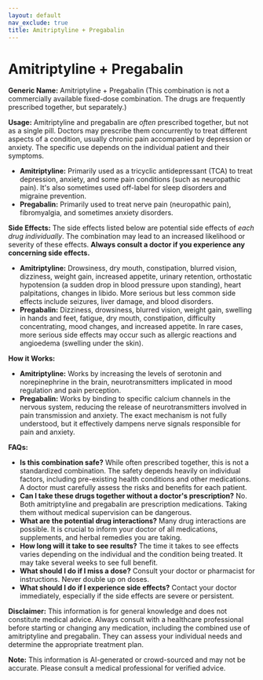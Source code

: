 ```yaml
---
layout: default
nav_exclude: true
title: Amitriptyline + Pregabalin
---
```


# Amitriptyline + Pregabalin

**Generic Name:** Amitriptyline + Pregabalin (This combination is not a commercially available fixed-dose combination.  The drugs are frequently prescribed together, but separately.)

**Usage:** Amitriptyline and pregabalin are *often* prescribed together, but not as a single pill.  Doctors may prescribe them concurrently to treat different aspects of a condition, usually chronic pain accompanied by depression or anxiety.  The specific use depends on the individual patient and their symptoms.

* **Amitriptyline:** Primarily used as a tricyclic antidepressant (TCA) to treat depression, anxiety, and some pain conditions (such as neuropathic pain).  It's also sometimes used off-label for sleep disorders and migraine prevention.
* **Pregabalin:**  Primarily used to treat nerve pain (neuropathic pain), fibromyalgia, and sometimes anxiety disorders.


**Side Effects:**  The side effects listed below are potential side effects of *each drug individually*. The combination may lead to an increased likelihood or severity of these effects.  **Always consult a doctor if you experience any concerning side effects.**

* **Amitriptyline:**  Drowsiness, dry mouth, constipation, blurred vision, dizziness, weight gain, increased appetite, urinary retention, orthostatic hypotension (a sudden drop in blood pressure upon standing), heart palpitations, changes in libido.  More serious but less common side effects include seizures, liver damage, and blood disorders.
* **Pregabalin:** Dizziness, drowsiness, blurred vision, weight gain, swelling in hands and feet, fatigue, dry mouth, constipation, difficulty concentrating, mood changes, and increased appetite.  In rare cases, more serious side effects may occur such as allergic reactions and angioedema (swelling under the skin).

**How it Works:**

* **Amitriptyline:**  Works by increasing the levels of serotonin and norepinephrine in the brain, neurotransmitters implicated in mood regulation and pain perception.
* **Pregabalin:**  Works by binding to specific calcium channels in the nervous system, reducing the release of neurotransmitters involved in pain transmission and anxiety.  The exact mechanism is not fully understood, but it effectively dampens nerve signals responsible for pain and anxiety.

**FAQs:**

* **Is this combination safe?**  While often prescribed together, this is not a standardized combination. The safety depends heavily on individual factors, including pre-existing health conditions and other medications.  A doctor must carefully assess the risks and benefits for each patient.
* **Can I take these drugs together without a doctor's prescription?** No.  Both amitriptyline and pregabalin are prescription medications.  Taking them without medical supervision can be dangerous.
* **What are the potential drug interactions?** Many drug interactions are possible.  It is crucial to inform your doctor of all medications, supplements, and herbal remedies you are taking.
* **How long will it take to see results?**  The time it takes to see effects varies depending on the individual and the condition being treated.  It may take several weeks to see full benefit.
* **What should I do if I miss a dose?** Consult your doctor or pharmacist for instructions.  Never double up on doses.
* **What should I do if I experience side effects?** Contact your doctor immediately, especially if the side effects are severe or persistent.


**Disclaimer:** This information is for general knowledge and does not constitute medical advice.  Always consult with a healthcare professional before starting or changing any medication, including the combined use of amitriptyline and pregabalin.  They can assess your individual needs and determine the appropriate treatment plan.


**Note:** This information is AI-generated or crowd-sourced and may not be accurate. Please consult a medical professional for verified advice.